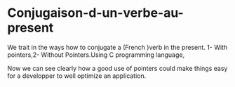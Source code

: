 # Conjugaison-d-un-verbe-au-present
We trait in the ways how to conjugate a (French )verb in the present. 1- With pointers,2- Without Pointers.Using C programming language, 

Now we can see clearly how a good use of pointers could make things easy for a developper to well optimize an application.

